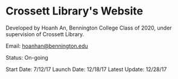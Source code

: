 # Crossett Library's Website
Developed by Hoanh An, Bennington College Class of 2020, under supervision of Crossett Library.

Email: hoanhan@bennington.edu

Status: On-going

Start Date: 7/12/17
Launch Date: 12/18/17
Latest Update: 12/28/17
